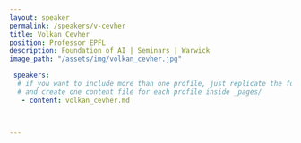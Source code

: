 ```yaml
---
layout: speaker
permalink: /speakers/v-cevher
title: Volkan Cevher
position: Professor EPFL
description: Foundation of AI | Seminars | Warwick
image_path: "/assets/img/volkan_cevher.jpg"

 speakers: 
  # if you want to include more than one profile, just replicate the following block
  # and create one content file for each profile inside _pages/
   - content: volkan_cevher.md
    
 

---
```

